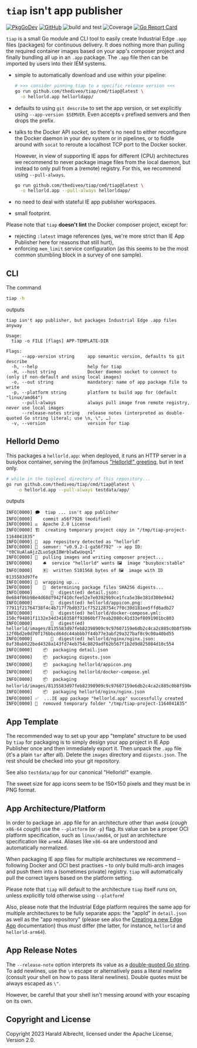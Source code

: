# `tiap` isn't app publisher

[![PkgGoDev](https://img.shields.io/badge/-reference-blue?logo=go&logoColor=white&labelColor=505050)](https://pkg.go.dev/github.com/thediveo/tiap)
[![GitHub](https://img.shields.io/github/license/thediveo/tiap)](https://img.shields.io/github/license/thediveo/tiap)
![build and test](https://github.com/thediveo/tiap/workflows/build%20and%20test/badge.svg?branch=master)
![Coverage](https://img.shields.io/badge/Coverage-92.8%25-brightgreen)
[![Go Report Card](https://goreportcard.com/badge/github.com/thediveo/tiap)](https://goreportcard.com/report/github.com/thediveo/tiap)

`tiap` is a small Go module and CLI tool to easily create Industrial Edge `.app`
files (packages) for continuous delivery. It does nothing more than pulling the
required container images based on your app's composer project and finally
bundling all up in an `.app` package. The `.app` file then can be imported by
users into their IEM systems.

- simple to automatically download and use within your pipeline:
  ```bash
  # >>> consider pinning tiap to a specific release version <<<
  go run github.com/thediveo/tiap/cmd/tiap@latest \
    -o hellorld.app hellorldapp/
  ```
- defaults to using `git describe` to set the app version, or set explicitly
  using `--app-version $SEMVER`. Even accepts `v` prefixed semvers and then
  drops the prefix.

- talks to the Docker API _socket_, so there's no need to either reconfigure the
  Docker daemon in your dev system or in pipelines, or to fiddle around with
  `socat` to reroute a localhost TCP port to the Docker socker.

  However, in view of supporting IE apps for different (CPU) architectures we
  recommend to never package image files from the local daemon, but instead to
  only pull from a (remote) registry. For this, we recommend using
  `--pull-always`.

  ```bash
  go run github.com/thediveo/tiap/cmd/tiap@latest \
    -o hellorld.app --pull-always hellorldapp/
  ```
  
- no need to deal with stateful IE app publisher workspaces.

- small footprint.

Please note that `tiap` **doesn't lint** the Docker composer project, except
for:
- rejecting `:latest` image references (yes, we're more strict than IE App
    Publisher here for reasons that still hurt),
- enforcing `mem_limit` service configuration (as this seems to be the most
  common stumbling block in a survey of one sample).

## CLI

The command

```bash
tiap -h
```

outputs

```text
tiap isn't app publisher, but packages Industrial Edge .app files anyway

Usage:
  tiap -o FILE [flags] APP-TEMPLATE-DIR

Flags:
      --app-version string     app semantic version, defaults to git describe
  -h, --help                   help for tiap
  -H, --host string            Docker daemon socket to connect to (only if non-default and using local images)
  -o, --out string             mandatory: name of app package file to write
  -p, --platform string        platform to build app for (default "linux/amd64")
      --pull-always            always pull image from remote registry, never use local images
      --release-notes string   release notes (interpreted as double-quoted Go string literal; use \n, \", …)
  -v, --version                version for tiap
```

## Hellorld Demo

This packages a `hellorld.app`: when deployed, it runs an HTTP server in a
busybox container, serving the (in)famous ["Hellorld!"
greeting](https://www.youtube.com/watch?v=_j2L6nkO8MQ&t=1053s), but in text
only.

```bash
# while in the toplevel directory of this repository...
go run github.com/thediveo/tiap/cmd/tiap@latest \
    -o hellorld.app --pull-always testdata/app/
```

outputs

```text
INFO[0000] 🗩  tiap ... isn't app publisher              
INFO[0000]    commit a56f7926 (modified)                
INFO[0000] ⚖  Apache 2.0 License                        
INFO[0000] 🏗  creating temporary project copy in "/tmp/tiap-project-1164041835" 
INFO[0000] 🫙  app repository detected as "hellorld"     
INFO[0000] 📛  semver: "v0.9.2-1-ga56f792" -> app ID: "t0CVuAlaAjzZLuoSqkI8WrblwEwUoqn1" 
INFO[0000] 🚚  pulling images and writing composer project... 
INFO[0000]    🛎  service "hellorld" wants 🖼  image "busybox:stable" 
INFO[0000]    🖭  written 5101568 bytes of 🖼  image with ID 8135583d97fe 
INFO[0000] 🌯  wrapping up...                            
INFO[0000]    🧮  determining package files SHA256 digests... 
INFO[0000]       🧮  digest(ed) detail.json: 0e684f06b98e4d68df942f410cfee52e7e03929b9ce1fca5e38e381d300e9442 
INFO[0000]       🧮  digest(ed) hellorld/appicon.png: 77911f21764738f4c4b717f7bd0371cf752128754c7f0c30d181ee5ffd6adb27 
INFO[0000]       🧮  digest(ed) hellorld/docker-compose.yml: 150cf94801f1132e34d3410358ff93860bf77eab2080c41d33ef8091901bc803 
INFO[0000]       🧮  digest(ed) hellorld/images/8135583d97feb82398909c9c97607159e6db2c4ca2c885c0b8f590ee0f9fe90d.tar: 12f0bd2e0d70f176bbcd64dc44abbb7f44b77e3abf29a327baf8c9c00a40bd55 
INFO[0000]       🧮  digest(ed) hellorld/nginx/nginx.json: 0af30ab022bed4328a143fd74eb754c8829adf62b567f1b2d9d825084d10c554 
INFO[0000]    📦  packaging detail.json                  
INFO[0000]    📦  packaging digests.json                 
INFO[0000]    📦  packaging hellorld/appicon.png         
INFO[0000]    📦  packaging hellorld/docker-compose.yml  
INFO[0000]    📦  packaging hellorld/images/8135583d97feb82398909c9c97607159e6db2c4ca2c885c0b8f590ee0f9fe90d.tar 
INFO[0000]    📦  packaging hellorld/nginx/nginx.json    
INFO[0000] ✅  ...IE app package "hellorld.app" successfully created 
INFO[0000] 🧹  removed temporary folder "/tmp/tiap-project-1164041835" 
```

## App Template

The recommended way to set up your app "template" structure to be used by `tiap`
for packaging is to simply design your app project in IE App Publisher once and
then immediately export it. Then unpack the `.app` file (it's a plain `tar`
after all). Delete the `images` directory and `digests.json`. The rest should be
checked into your git repository.

See also `testdata/app` for our canonical "Hellorld!" example.

The sweet size for app icons seem to be 150×150 pixels and they must be in PNG
format.

## App Architecture/Platform

In order to package an .app file for an architecture other than `amd64` (_cough_
`x86-64` _cough_) use the `--platform` (or `-p`) flag. Its value can be a proper
OCI platform specification, such as `linux/amd64`, or just an architecture
specification like `arm64`. Aliases like `x86-64` are understood and
automatically normalized.

When packaging IE app files for multiple architectures we recommend – following
Docker and OCI best practises – to only build multi-arch images and push them
into a (sometimes private) registry. `tiap` will automatically pull the correct
layers based on the platform setting.

Please note that `tiap` will default to the architecture `tiap` itself _runs_
on, unless explicitly told otherwise using `--platform`!

Also, please note that the Industrial Edge platform requires the same app for
multiple architectures to be fully separate apps: the "appId" in `detail.json`
as well as the "app repository" (please see also the [Creating a new Edge
App](https://docs.eu1.edge.siemens.cloud/develop_an_application/ieap/creating_a_new_edge_app.html)
documentation) thus _must_ differ (the latter, for instance, `hellorld` and
`hellorld-arm64`). 

## App Release Notes

The `--release-note` option interprets its value as a [double-quoted Go
string](https://go.dev/ref/spec#String_literals). To add newlines, use the `\n`
escape or alternatively pass a literal newline (consult your shell on how to
pass literal newlines). Double quotes must be always escaped as `\"`.

However, be careful that your shell isn't messing around with your escaping on
its own.

## Copyright and License

Copyright 2023 Harald Albrecht, licensed under the Apache License, Version 2.0.
